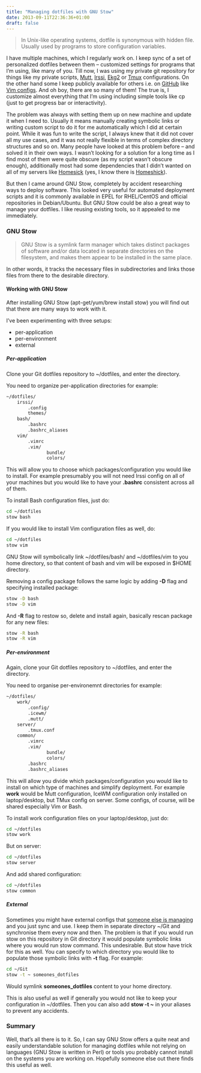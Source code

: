 ```yaml
---
title: "Managing dotfiles with GNU Stow"
date: 2013-09-11T22:36:36+01:00
draft: false
---
```


> In Unix-like operating systems, dotfile is synonymous with hidden file. Usually used by programs to store configuration variables.

I have multiple machines, which I regularly work on. I keep sync of a set of personalized dotfiles between them – customized settings for programs that I’m using, like many of you. Till now, I was using my private git repository for things like my private scripts, [Mutt](http://www.mutt.org/ "Mutt E-Mail Client"), [Irssi](http://www.irssi.org/ "Irssi IRC Client"), [Ekg2](http://ekg2.org/ "Ekg2 Multichat Client") or [Tmux](http://tmux.sourceforge.net/ "Tmux Terminal Multiplexer") configurations. On the other hand some I keep publicly available for others i.e. on [GitHub](https://github.com/taihen "GitHub Taihen") like [Vim configs](https://github.com/taihen/vimfiles). And oh boy, there are so many of them! The true is, I customize almost everything that I’m using including simple tools like cp (just to get progress bar or interactivity).

The problem was always with setting them up on new machine and update it when I need to. Usually it means manually creating symbolic links or writing custom script to do it for me automatically which I did at certain point. While it was fun to write the script, I always knew that it did not cover all my use cases, and it was not really flexible in terms of complex directory structures and so on. Many people have looked at this problem before – and solved it in their own ways. I wasn’t looking for a solution for a long time as I find most of them were quite obscure (as my script wasn’t obscure enough), additionally most had some dependencies that I didn’t wanted on all of my servers like [Homesick](https://github.com/technicalpickles/homesick "Homesick Git repository") (yes, I know there is [Homeshick](https://github.com/andsens/homeshick "Homeshick Git repository")).

But then I came around GNU Stow, completely by accident researching ways to deploy software. This looked very useful for automated deployment scripts and it is commonly available in EPEL for RHEL/CentOS and official repositories in Debian/Ubuntu. But GNU Stow could be also a great way to manage your dotfiles. I like reusing existing tools, so it appealed to me immediately.

### GNU Stow

> GNU Stow is a symlink farm manager which takes distinct packages of software and/or data located in separate directories on the filesystem, and makes them appear to be installed in the same place.

In other words, it tracks the necessary files in subdirectories and links those files from there to the desirable directory.

#### Working with GNU Stow

After installing GNU Stow (apt-get/yum/brew install stow) you will find out that there are many ways to work with it.

I’ve been experimenting with three setups:
- per-application
- per-environment
- external

##### Per-application

Clone your Git dotfiles repository to ~/dotfiles, and enter the directory.

You need to organize per-application directories for example:

```sh
~/dotfiles/
    irssi/
        .config
        themes/
    bash/
        .bashrc
        .bashrc_aliases
    vim/
        .vimrc
        .vim/
               bundle/
               colors/
```

This will allow you to choose which packages/configuration you would like to install. For example presumably you will not need Irssi config on all of your machines but you would like to have your **.bashrc** consistent across all of them.

To install Bash configuration files, just do:

```sh
cd ~/dotfiles
stow bash
```

If you would like to install Vim configuration files as well, do:

```sh
cd ~/dotfiles
stow vim
```

GNU Stow will symbolically link ~/dotfiles/bash/ and ~/dotfiles/vim to you home directory, so that content of bash and vim will be exposed in $HOME directory.

Removing a config package follows the same logic by adding **\-D** flag and specifying installed package:

```sh
stow -D bash
stow -D vim
```

And **\-R** flag to restow so, delete and install again, basically rescan package for any new files:

```sh
stow -R bash
stow -R vim
```

##### Per-environment

Again, clone your Git dotfiles repository to ~/dotfiles, and enter the directory.

You need to organise per-environemnt directories for example:

```sh
~/dotfiles/
    work/
        .config/
        .icewm/
        .mutt/
    server/
        .tmux.conf
    common/
        .vimrc
        .vim/
               bundle/
               colors/
        .bashrc
        .bashrc_aliases
```

This will allow you divide which packages/configuration you would like to install on which type of machines and simplify deployment. For example **work** would be Mutt configuration, IceWM configuration only installed on laptop/desktop, but TMux config on server. Some configs, of course, will be shared especially Vim or Bash.

To install work configuration files on your laptop/desktop, just do:

```sh
cd ~/dotfiles
stow work
```

But on server:

```sh
cd ~/dotfiles
stow server
```

And add shared configuration:

```sh
cd ~/dotfiles
stow common
```

##### External

Sometimes you might have external configs that [someone else is managing](http://dotfiles.github.io/ "GitHub dotfiles") and you just sync and use. I keep them in separate directory ~/Git and synchronise them every now and then. The problem is that if you would run stow on this repository in Git directory it would populate symbolic links where you would run stow command. This undesirable. But stow have trick for this as well. You can specify to which directory you would like to populate those symbolic links with **\-t** flag. For example:

```sh
cd ~/Git
stow -t ~ someones_dotfiles
```

Would symlink **someones\_dotfiles** content to your home directory.

This is also useful as well if generally you would not like to keep your configuration in ~/dotfiles. Then you can also add **stow -t ~** in your aliases to prevent any accidents.

### Summary

Well, that’s all there is to it. So, I can say GNU Stow offers a quite neat and easily understandable solution for managing dotfiles while not relying on languages (GNU Stow is written in Perl) or tools you probably cannot install on the systems you are working on. Hopefully someone else out there finds this useful as well.
